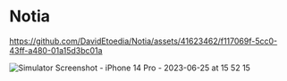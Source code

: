 # Notia


https://github.com/DavidEtoedia/Notia/assets/41623462/f117069f-5cc0-43ff-a480-01a15d3bc01a

![Simulator Screenshot - iPhone 14 Pro - 2023-06-25 at 15 52 15](https://github.com/DavidEtoedia/Notia/assets/41623462/cd7f4667-ef8b-4793-96bf-9b8a870c9e7d)

